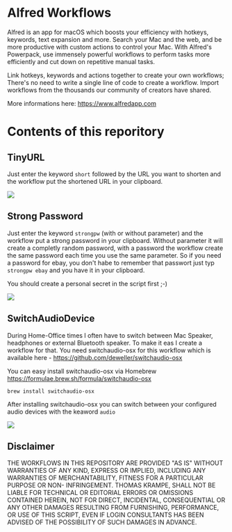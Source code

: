 # Alfred Workflows
Alfred is an app for macOS which boosts your efficiency with hotkeys, keywords, text expansion and more. Search your Mac and the web, and be more productive with custom actions to control your Mac. With Alfred's Powerpack, use immensely powerful workflows to perform tasks more efficiently and cut down on repetitive manual tasks.

Link hotkeys, keywords and actions together to create your own workflows; There's no need to write a single line of code to create a workflow. Import workflows from the thousands our community of creators have shared.

More informations here: https://www.alfredapp.com 

# Contents of this reporitory
## TinyURL
Just enter the keyword `short` followed by the URL you want to shorten and the workflow put the shortened URL in your clipboard.

![][1]

## Strong Password
Just enter the keyword `strongpw` (with or without parameter) and the workflow put a strong password in your clipboard. Without parameter it will create a completly random password, with a password the workflow create the same password each time you use the same parameter. So if you need a password for ebay, you don't habe to remember that passwort just typ `strongpw ebay` and you have it in your clipboard.

You should create a personal secret in the script first ;-)

![][2]

## SwitchAudioDevice
During Home-Office times I often have to switch between Mac Speaker, headphones or external Bluetooth speaker. To make it eas I create a workflow for that. You need switchaudio-osx for this workflow which is available here - https://github.com/deweller/switchaudio-osx 

You can easy install switchaudio-osx via Homebrew https://formulae.brew.sh/formula/switchaudio-osx 

```
brew install switchaudio-osx
```

After installing switchaudio-osx you can switch between your configured audio devices with the keaword `audio`

![][3]

## Disclaimer
THE WORKFLOWS IN THIS REPOSITORY ARE PROVIDED "AS IS" WITHOUT WARRANTIES OF ANY KIND, EXPRESS OR IMPLIED, INCLUDING ANY WARRANTIES OF MERCHANTABILITY, FITNESS FOR A PARTICULAR PURPOSE OR NON- INFRINGEMENT. THOMAS KRAMPE, SHALL NOT BE LIABLE FOR TECHNICAL OR EDITORIAL ERRORS OR OMISSIONS CONTAINED HEREIN, NOT FOR DIRECT, INCIDENTAL, CONSEQUENTIAL OR ANY OTHER DAMAGES RESULTING FROM FURNISHING, PERFORMANCE, OR USE OF THIS SCRIPT, EVEN IF LOGIN CONSULTANTS HAS BEEN ADVISED OF THE POSSIBILITY OF SUCH DAMAGES IN ADVANCE.

[1]: images/Alfred01.png
[2]: images/Alfred02.png
[3]: images/Alfred03.png